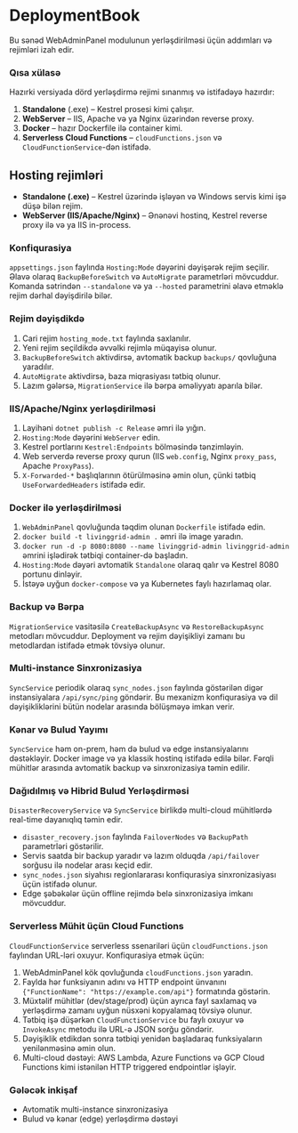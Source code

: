 # DeploymentBook

Bu sənəd WebAdminPanel modulunun yerləşdirilməsi üçün addımları və rejimləri izah edir.
### Qısa xülasə
Hazırki versiyada dörd yerləşdirmə rejimi sınanmış və istifadəyə hazırdır:
1. **Standalone** (.exe) – Kestrel prosesi kimi çalışır.
2. **WebServer** – IIS, Apache və ya Nginx üzərindən reverse proxy.
3. **Docker** – hazır Dockerfile ilə container kimi.
4. **Serverless Cloud Functions** – `cloudFunctions.json` və `CloudFunctionService`-dən istifadə.

## Hosting rejimləri
- **Standalone (.exe)** – Kestrel üzərində işləyən və Windows servis kimi işə düşə bilən rejim.
- **WebServer (IIS/Apache/Nginx)** – Ənənəvi hostinq, Kestrel reverse proxy ilə və ya IIS in-process.

### Konfiqurasiya
`appsettings.json` faylında `Hosting:Mode` dəyərini dəyişərək rejim seçilir.
Əlavə olaraq `BackupBeforeSwitch` və `AutoMigrate` parametrləri mövcuddur.
Komanda sətrindən `--standalone` və ya `--hosted` parametrini əlavə etməklə rejim dərhal dəyişdirilə bilər.

### Rejim dəyişdikdə
1. Cari rejim `hosting_mode.txt` faylında saxlanılır.
2. Yeni rejim seçildikdə əvvəlki rejimlə müqayisə olunur.
3. `BackupBeforeSwitch` aktivdirsə, avtomatik backup `backups/` qovluğuna yaradılır.
4. `AutoMigrate` aktivdirsə, baza miqrasiyası tətbiq olunur.
5. Lazım gələrsə, `MigrationService` ilə bərpa əməliyyatı aparıla bilər.

### IIS/Apache/Nginx yerləşdirilməsi
1. Layihəni `dotnet publish -c Release` əmri ilə yığın.
2. `Hosting:Mode` dəyərini `WebServer` edin.
3. Kestrel portlarını `Kestrel:Endpoints` bölməsində tənzimləyin.
4. Web serverdə reverse proxy qurun (IIS `web.config`, Nginx `proxy_pass`, Apache `ProxyPass`).
5. `X-Forwarded-*` başlıqlarının ötürülməsinə əmin olun, çünki tətbiq `UseForwardedHeaders` istifadə edir.

### Docker ilə yerləşdirilməsi
1. `WebAdminPanel` qovluğunda təqdim olunan `Dockerfile` istifadə edin.
2. `docker build -t livinggrid-admin .` əmri ilə image yaradın.
3. `docker run -d -p 8080:8080 --name livinggrid-admin livinggrid-admin` əmrini işlədirək tətbiqi container-də başladın.
4. `Hosting:Mode` dəyəri avtomatik `Standalone` olaraq qalır və Kestrel 8080 portunu dinləyir.
5. İstəyə uyğun `docker-compose` və ya Kubernetes faylı hazırlamaq olar.

### Backup və Bərpa
`MigrationService` vasitəsilə `CreateBackupAsync` və `RestoreBackupAsync` metodları mövcuddur. Deployment və rejim dəyişikliyi zamanı bu metodlardan istifadə etmək tövsiyə olunur.

### Multi-instance Sinxronizasiya
`SyncService` periodik olaraq `sync_nodes.json` faylında göstərilən digər instansiyalara `/api/sync/ping` göndərir. Bu mexanizm konfiqurasiya və dil dəyişikliklərini bütün nodelar arasında bölüşməyə imkan verir.

### Kənar və Bulud Yayımı
`SyncService` həm on-prem, həm də bulud və edge instansiyalarını dəstəkləyir. Docker image və ya klassik hostinq istifadə edilə bilər. Fərqli mühitlər arasında avtomatik backup və sinxronizasiya təmin edilir.

### Dağıdılmış və Hibrid Bulud Yerləşdirməsi
`DisasterRecoveryService` və `SyncService` birlikdə multi-cloud mühitlərdə real-time dayanıqlıq təmin edir.
- `disaster_recovery.json` faylında `FailoverNodes` və `BackupPath` parametrləri göstərilir.
- Servis saatda bir backup yaradır və lazım olduqda `/api/failover` sorğusu ilə nodelar arası keçid edir.
- `sync_nodes.json` siyahısı regionlararası konfiqurasiya sinxronizasiyası üçün istifadə olunur.
- Edge şəbəkələr üçün offline rejimdə belə sinxronizasiya imkanı mövcuddur.

### Serverless Mühit üçün Cloud Functions
`CloudFunctionService` serverless ssenariləri üçün `cloudFunctions.json` faylından URL-ləri oxuyur. Konfiqurasiya etmək üçün:
1. WebAdminPanel kök qovluğunda `cloudFunctions.json` yaradın.
2. Faylda hər funksiyanın adını və HTTP endpoint ünvanını `{"FunctionName": "https://example.com/api"}` formatında göstərin.
3. Müxtəlif mühitlər (dev/stage/prod) üçün ayrıca fayl saxlamaq və yerləşdirmə zamanı uyğun nüsxəni kopyalamaq tövsiyə olunur.
4. Tətbiq işə düşərkən `CloudFunctionService` bu faylı oxuyur və `InvokeAsync` metodu ilə URL-ə JSON sorğu göndərir.
5. Dəyişiklik etdikdən sonra tətbiqi yenidən başladaraq funksiyaların yenilənməsinə əmin olun.
6. Multi-cloud dəstəyi: AWS Lambda, Azure Functions və GCP Cloud Functions kimi istənilən HTTP triggered endpointlər işləyir.


### Gələcək inkişaf
- Avtomatik multi-instance sinxronizasiya
- Bulud və kənar (edge) yerləşdirmə dəstəyi
